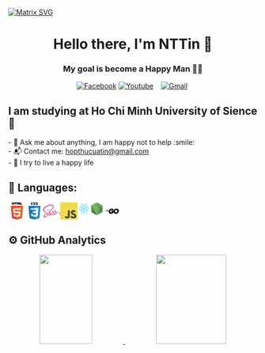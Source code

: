   
  [![Matrix SVG](https://raw.githubusercontent.com/rodrigograca31/rodrigograca31/master/matrix.svg)](https://www.youtube.com/watch?v=UMH1OzCyIhM&t=83s) 
<p>
  <h1 align="center">Hello there, I'm NTTin 👋</h1>
</p>

  <h3 align="center">My goal is become a <b>Happy Man 🙋🏻</b></h3>

<p align="center">
  <a href="https://www.facebook.com/npmrunstart/"><img style="height:55px;"  src="https://www.transparentpng.com/thumb/facebook-logo-png/background-facebook-logo-5.png" alt="Facebook" /></a>
    <a href="https://www.youtube.com/channel/UCFFhvsGCSiTFLDLwYQMgTdw"><img style="height:50px;" src="https://www.pngrepo.com/png/13671/512/youtube.png" alt="Youtube"/></a>&nbsp;&nbsp;&nbsp;
  <a href="mailto:hopthucuatin@gmail.com"><img style="height:45px;" src="https://1ty.vn/datafiles/3/2019-12-23/Cach-chen-link-vao-hinh-anh-tren-Gmail.jpg" alt="Gmail"/></a>&nbsp;
</p>


<h2> I am studying at Ho Chi Minh University of Sience 🏫 </h2>
- 💬 Ask me about anything, I am happy not to help :smile: <br>
- 📬 Contact me: <a href='hopthucuatin@gmail.com'>hopthucuatin@gmail.com</a>  <br>
- 🧗 I try to live a happy life

<h2> 🧰 Languages: </h2>

<img align="left" alt="HTML5" width="35px" src="https://raw.githubusercontent.com/github/explore/80688e429a7d4ef2fca1e82350fe8e3517d3494d/topics/html/html.png" />
<img align="left" alt="CSS3" width="35px" src="https://raw.githubusercontent.com/github/explore/80688e429a7d4ef2fca1e82350fe8e3517d3494d/topics/css/css.png" />
<img align="left" alt="Sass" width="35px" src="https://raw.githubusercontent.com/github/explore/80688e429a7d4ef2fca1e82350fe8e3517d3494d/topics/sass/sass.png" />
<img align="left" alt="JavaScript" width="35px" src="https://raw.githubusercontent.com/github/explore/80688e429a7d4ef2fca1e82350fe8e3517d3494d/topics/javascript/javascript.png" />
<img align="left" alt="React" width="26px" src="https://raw.githubusercontent.com/github/explore/80688e429a7d4ef2fca1e82350fe8e3517d3494d/topics/react/react.png" />
<img align="left" alt="Node.js" width="26px" src="https://raw.githubusercontent.com/github/explore/80688e429a7d4ef2fca1e82350fe8e3517d3494d/topics/nodejs/nodejs.png" />
<img align="left" alt="Go" width="35px" src="https://raw.githubusercontent.com/github/explore/80688e429a7d4ef2fca1e82350fe8e3517d3494d/topics/go/go.png" />
<br>
<br>

<h2> ⚙️ GitHub Analytics </h2>

<p align="center">
<a href="https://github.com/tinplayscode">
  <img width="46%" height="180em" src="https://github-readme-stats-eight-theta.vercel.app/api?username=tinplayscode&show_icons=true&theme=vue-dark&include_all_commits=true&count_private=true" />
  <img width="53%" height="180em" src="https://github-readme-stats-eight-theta.vercel.app/api/top-langs/?username=tinplayscode&layout=compact&exclude_lang=java+r&theme=vue-dark" />
</a>
</p>
